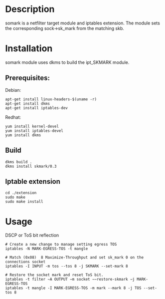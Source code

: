 Description
===========
somark is a netfilter target module and iptables extension.
The module sets the corresponding sock->sk_mark from the matching skb.  

Installation
============
somark module uses dkms to build the ipt_SKMARK module. 

## Prerequisites:
Debian:
```
apt-get install linux-headers-$(uname -r)
apt-get install dkms 
apt-get install iptables-dev
```
Redhat:
```
yum install kernel-devel
yum install iptables-devel
yum install dkms
```
## Build
```
dkms build .
dkms install skmark/0.3
```

## Iptable extension
```
cd ./extension
sudo make
sudo make install
```

Usage
=====
DSCP or ToS bit reflection

```
# Create a new change to manage setting egress TOS
iptables -N MARK-EGRESS-TOS -t mangle

# Match (0x08)  8 Maximize-Throughput and set sk_mark 0 on the connections socket
iptables -I INPUT -m tos --tos 8 -j SKMARK --set-mark 8

# Restore the socket mark and reset ToS bit.
iptables -t filter −A OUTPUT −m socket −−restore-skmark −j MARK-EGRESS-TOS
iptables -t mangle -I MARK-EGRESS-TOS -m mark --mark 8 -j TOS --set-tos 8
```

